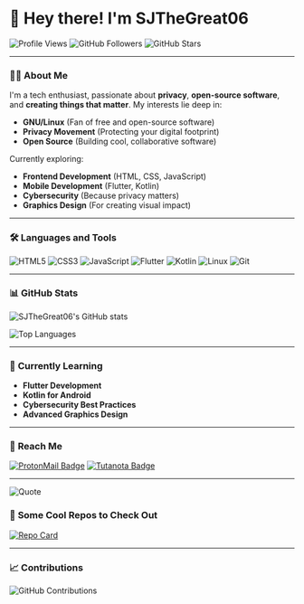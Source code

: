 # 👋 Hey there! I'm **SJTheGreat06**

![Profile Views](https://komarev.com/ghpvc/?username=SJTheGreat06&color=blueviolet&style=flat-square) ![GitHub Followers](https://img.shields.io/github/followers/SJTheGreat06?style=social) ![GitHub Stars](https://img.shields.io/github/stars/SJTheGreat06?style=social)

---

### 👨‍💻 **About Me**

I'm a tech enthusiast, passionate about **privacy**, **open-source software**, and **creating things that matter**. My interests lie deep in:
- **GNU/Linux** (Fan of free and open-source software)
- **Privacy Movement** (Protecting your digital footprint)
- **Open Source** (Building cool, collaborative software)
  
Currently exploring:
- **Frontend Development** (HTML, CSS, JavaScript)
- **Mobile Development** (Flutter, Kotlin)
- **Cybersecurity** (Because privacy matters)
- **Graphics Design** (For creating visual impact)

---

### 🛠️ **Languages and Tools**

![HTML5](https://img.shields.io/badge/-HTML5-E34F26?style=flat-square&logo=html5&logoColor=white)
![CSS3](https://img.shields.io/badge/-CSS3-1572B6?style=flat-square&logo=css3)
![JavaScript](https://img.shields.io/badge/-JavaScript-F7DF1E?style=flat-square&logo=javascript&logoColor=black)
![Flutter](https://img.shields.io/badge/-Flutter-02569B?style=flat-square&logo=flutter)
![Kotlin](https://img.shields.io/badge/-Kotlin-0095D5?style=flat-square&logo=kotlin&logoColor=white)
![Linux](https://img.shields.io/badge/-Linux-FCC624?style=flat-square&logo=linux&logoColor=black)
![Git](https://img.shields.io/badge/-Git-F05032?style=flat-square&logo=git&logoColor=white)

---

### 📊 **GitHub Stats**

![SJTheGreat06's GitHub stats](https://github-readme-stats.vercel.app/api?username=SJTheGreat06&show_icons=true&theme=radical&count_private=true)

![Top Languages](https://github-readme-stats.vercel.app/api/top-langs/?username=SJTheGreat06&layout=compact&theme=radical)

---

### 🌱 **Currently Learning**
- **Flutter Development**
- **Kotlin for Android**
- **Cybersecurity Best Practices**
- **Advanced Graphics Design**

---

### 🔗 **Reach Me**

[![ProtonMail Badge](https://img.shields.io/badge/-ProtonMail-black?style=flat-square&logo=protonmail)](mailto:jainsambhav585@protonmail.com)
[![Tutanota Badge](https://img.shields.io/badge/-Tutanota-red?style=flat-square&logo=tutanota)](mailto:jainsambhav@tutanota.com)

---

![Quote](https://github-readme-quotes-bay.vercel.app/quote?theme=monokai&animation=grow_out_in&layout=default&font=default&quoteType=quote-for-the-day&bgColor=black)

### 🌟 **Some Cool Repos to Check Out**
[![Repo Card](https://github-readme-stats.vercel.app/api/pin/?username=SJTheGreat06&repo=SamWeather&theme=radical)](https://github.com/SJTheGreat06/SamWeather)

---

### 📈 **Contributions**

![GitHub Contributions](https://github-readme-streak-stats.herokuapp.com/?user=SJTheGreat06&theme=radical)

<!---
SJTheGreat06/SJTheGreat06 is a ✨ special ✨ profile because its README.md reflects passion for tech and privacy. Always learning, always building!
--->
